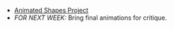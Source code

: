 - [Animated Shapes Project](/projects/2013-10-02-animated-shapes)
- _FOR NEXT WEEK:_ Bring final animations for critique.

